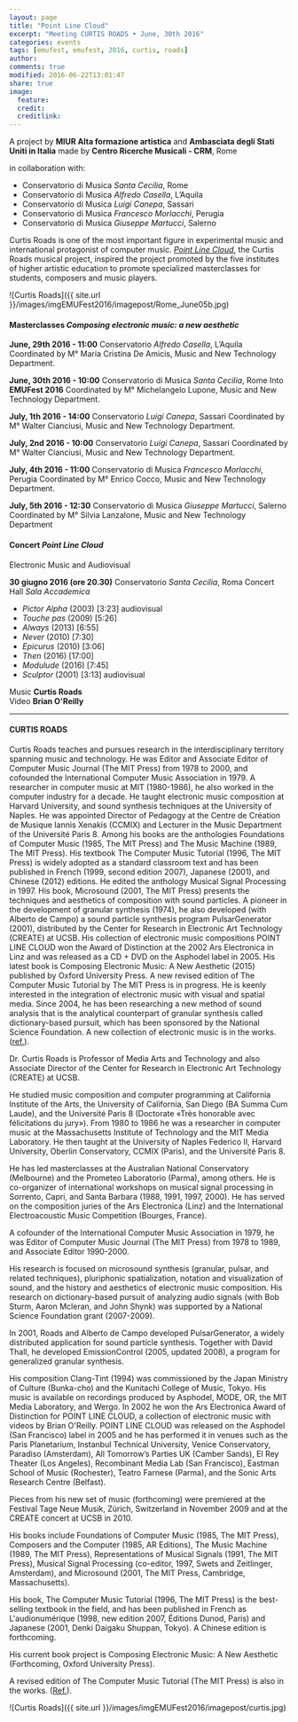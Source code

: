 ```yaml
---
layout: page
title: "Point Line Cloud"
excerpt: "Meeting CURTIS ROADS • June, 30th 2016"
categories: events
tags: [emufest, emufest, 2016, curtis, roads]
author:
comments: true
modified: 2016-06-22T13:01:47
share: true
image:
  feature:
  credit:
  creditlink:
---
```


A project by **MIUR Alta formazione artistica** and
**Ambasciata degli Stati Uniti in Italia** made by
**Centro Ricerche Musicali - CRM**, Rome

in collaboration with:

- Conservatorio di Musica *Santa Cecilia*, Rome
- Conservatorio di Musica *Alfredo Casella*, L’Aquila
- Conservatorio di Musica *Luigi Canepa*, Sassari
- Conservatorio di Musica *Francesco Morlacchi*, Perugia
- Conservatorio di Musica *Giuseppe Martucci*, Salerno

Curtis Roads is one of the most important figure in experimental music and international protagonist of computer music. [*Point Line Cloud*](http://asphodel.com/releases/view.php?Id=11), the Curtis Roads musical project, inspired the project promoted by the five institutes of higher artistic education to promote specialized masterclasses for students, composers and music players.

![Curtis Roads]({{ site.url }}/images/imgEMUFest2016/imagepost/Rome_June05b.jpg)

<!-- Compositore, autore di testi scientifici, programmatore, didatta, creatore di software per applicazioni musicali quali PulsarGenerator e Creatovox, è stato il primo ad implementare tecniche di sintesi ed elaborazione del suono basate sulla Sintesi granulare. -->

<!-- Il progetto, sostenuto dall’*Ambasciata degli Stati Uniti in Italia* e dal *MIUR Alta formazione artistica*, consolida la collaborazione già avviata con quattro di queste Istituzioni con le quali il *Centro Ricerche Musicali* ha stipulato una Convenzione per le attività di ricerca e formazione.   -->

<!-- Il Centro Ricerche Musicali intende presentare le più avanzate esperienze formative e performative volte alla promozione, alla creazione, alla diffusione della musica contemporanea in un progetto strutturato di incontri, masterclass, laboratori e produzioni di forme di fruizione innovative.
Lo studio associato all’azione e all’attività artistica diventano un ambito esperienziale che i giovani musicisti possono intraprendere con la consapevolezza di potersi avvalere di competenze professionali elevate di artisti e ricercatori di fama internazionale. -->

<!-- Il programma proposto da Curtis Roads è coordinato dal CRM in collaborazione con i docenti e coordinatori dei Dipartimenti di Musica e nuove tecnologie dei Conservatori coinvolti.

Oltre alla presentazione di master class, a Roma e a Sassari verranno presentati due concerti di opere del compositore. -->

<!-- POINT LINE CLOUD -->

#### Masterclasses *Composing electronic music: a new aesthetic*    

**June, 29th 2016 - 11:00**
Conservatorio *Alfredo Casella*, L’Aquila
Coordinated by M° Maria Cristina De Amicis, Music and New Technology Department.

**June, 30th 2016 - 10:00**
Conservatorio di Musica *Santa Cecilia*, Rome
Into **EMUFest 2016**
Coordinated by M° Michelangelo Lupone, Music and New Technology Department.

**July, 1th 2016 - 14:00**
Conservatorio *Luigi Canepa*, Sassari
Coordinated by M° Walter Cianciusi, Music and New Technology Department.

**July, 2nd 2016 - 10:00**
Conservatorio *Luigi Canepa*, Sassari
Coordinated by M° Walter Cianciusi, Music and New Technology Department.

**July, 4th 2016 - 11:00**
Conservatorio di Musica *Francesco Morlacchi*, Perugia
Coordinated by M° Enrico Cocco, Music and New Technology Department.

**July, 5th 2016 - 12:30**
Conservatorio di Musica *Giuseppe Martucci*, Salerno
Coordinated by M° Silvia Lanzalone, Music and New Technology Department

#### Concert *Point Line Cloud*    
Electronic Music and Audiovisual

**30 giugno 2016  (ore 20.30)**
Conservatorio *Santa Cecilia*, Roma
Concert Hall *Sala Accademica*

- *Pictor Alpha* (2003) [3:23] audiovisual
- *Touche pas* (2009) [5:26]
- *Always* (2013) [6:55]
- *Never* (2010) [7:30]
- *Epicurus* (2010) [3:06]
- *Then* (2016) [17:00]
- *Modulude* (2016) [7:45]
- *Sculptor* (2001) [3:13] audiovisual

Music **Curtis Roads**    
Video **Brian O'Reilly**

----

#### CURTIS ROADS

Curtis Roads teaches and pursues research in the interdisciplinary territory spanning music and technology. He was Editor and Associate Editor of Computer Music Journal (The MIT Press) from 1978 to 2000, and cofounded the International Computer Music Association in 1979. A researcher in computer music at MIT (1980-1986), he also worked in the computer industry for a decade. He taught electronic music composition at Harvard University, and sound synthesis techniques at the University of Naples. He was appointed Director of Pedagogy at the Centre de Création de Musique Iannis Xenakis (CCMIX) and Lecturer in the Music Department of the Université Paris 8.
Among his books are the anthologies Foundations of Computer Music (1985, The MIT Press) and The Music Machine (1989, The MIT Press). His textbook The Computer Music Tutorial (1996, The MIT Press) is widely adopted as a standard classroom text and has been published in French (1999, second edition 2007), Japanese (2001), and Chinese (2012) editions. He edited the anthology Musical Signal Processing in 1997. His book, Microsound (2001, The MIT Press) presents the techniques and aesthetics of composition with sound particles.
A pioneer in the development of granular synthesis (1974), he also developed (with Alberto de Campo) a sound particle synthesis program PulsarGenerator (2001), distributed by the Center for Research in Electronic Art Technology (CREATE) at UCSB.
His collection of electronic music compositions POINT LINE CLOUD won the Award of Distinction at the 2002 Ars Electronica in Linz and was released as a CD + DVD on the Asphodel label in 2005.
His latest book is Composing Electronic Music: A New Aesthetic (2015) published by Oxford University Press. A new revised edition of The Computer Music Tutorial by The MIT Press is in progress.
He is keenly interested in the integration of electronic music with visual and spatial media.
Since 2004, he has been researching a new method of sound analysis that is the analytical counterpart of granular synthesis called dictionary-based pursuit, which has been sponsored by the National Science Foundation. A new collection of electronic music is in the works.
([ref.](http://www.mat.ucsb.edu/faculty.php)).

Dr. Curtis Roads is Professor of Media Arts and Technology and also Associate Director of the Center for Research in Electronic Art Technology (CREATE) at UCSB.

He studied music composition and computer programming at California Institute of the Arts, the University of California, San Diego (BA Summa Cum Laude), and the Université Paris 8 (Doctorate «Très honorable avec félicitations du jury»). From 1980 to 1986 he was a researcher in computer music at the Massachusetts Institute of Technology and the MIT Media Laboratory. He then taught at the University of Naples Federico II, Harvard University, Oberlin Conservatory, CCMIX (Paris), and the Université Paris 8.

He has led masterclasses at the Australian National Conservatory (Melbourne) and the Prometeo Laboratorio (Parma), among others. He is co-organizer of international workshops on musical signal processing in Sorrento, Capri, and Santa Barbara (1988, 1991, 1997, 2000). He has served on the composition juries of the Ars Electronica (Linz) and the International Electroacoustic Music Competition (Bourges, France).

A cofounder of the International Computer Music Association in 1979, he was Editor of Computer Music Journal (The MIT Press) from 1978 to 1989, and Associate Editor 1990-2000.

His research is focused on microsound synthesis (granular, pulsar, and related techniques), pluriphonic spatialization, notation and visualization of sound, and the history and aesthetics of electronic music composition. His research on dictionary-based pursuit of analyzing audio signals (with Bob Sturm, Aaron Mcleran, and John Shynk) was supported by a National Science Foundation grant (2007-2009).

In 2001, Roads and Alberto de Campo developed PulsarGenerator, a widely distributed application for sound particle synthesis. Together with David Thall, he developed EmissionControl (2005, updated 2008), a program for generalized granular synthesis.

His composition Clang-Tint (1994) was commissioned by the Japan Ministry of Culture (Bunka-cho) and the Kunitachi College of Music, Tokyo. His music is available on recordings produced by Asphodel, MODE, OR, the MIT Media Laboratory, and Wergo.
In 2002 he won the Ars Electronica Award of Distinction for POINT LINE CLOUD, a collection of electronic music with videos by Brian O'Reilly. POINT LINE CLOUD was released on the Asphodel (San Francisco) label in 2005 and he has performed it in venues such as the Paris Planetarium, Instanbul Technical University, Venice Conservatory, Paradiso (Amsterdam), All Tomorrow’s Parties UK (Camber Sands), El Rey Theater (Los Angeles), Recombinant Media Lab (San Francisco), Eastman School of Music (Rochester), Teatro Farnese (Parma), and the Sonic Arts Research Centre (Belfast).

Pieces from his new set of music (forthcoming) were premiered at the Festival Tage Neue Musik, Zürich, Switzerland in November 2009 and at the CREATE concert at UCSB in 2010.

His books include Foundations of Computer Music (1985, The MIT Press), Composers and the Computer (1985, AR Editions), The Music Machine (1989, The MIT Press), Representations of Musical Signals (1991, The MIT Press), Musical Signal Processing (co-editor, 1997, Swets and Zeitlinger, Amsterdam), and Microsound (2001, The MIT Press, Cambridge, Massachusetts).

His book, The Computer Music Tutorial (1996, The MIT Press) is the best-selling textbook in the field, and has been published in French as L'audionumérique (1998, new edition 2007, Éditions Dunod, Paris) and Japanese (2001, Denki Daigaku Shuppan, Tokyo). A Chinese edition is forthcoming.

His current book project is Composing Electronic Music: A New Aesthetic (Forthcoming, Oxford University Press).

A revised edition of The Computer Music Tutorial (The MIT Press) is also in the works.
([Ref.](http://www.music.ucsb.edu/people/curtis-roads)).

![Curtis Roads]({{ site.url }}/images/imgEMUFest2016/imagepost/curtis.jpg)
